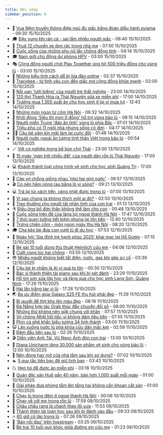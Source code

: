 ```yaml
---
title: Đời sống
sidebar_position: 6
---
```


<!-- vnexpress-doi-song:START -->
- 🚀 [Vua Nệm truyền thông điệp ngủ đủ giấc bằng đoàn diễu hành pyjama](https://vnexpress.net/vua-nem-truyen-thong-diep-ngu-du-giac-bang-doan-dieu-hanh-pyjama-4951802.html) - 09:30 15/10/2025
- 🎓 [Đậy vung khi rán cá - sai lầm nhiều người mắc](https://vnexpress.net/day-vung-khi-ran-ca-sai-lam-nhieu-nguoi-mac-4951705.html) - 08:40 15/10/2025
- 🚦 [Thuê 12 chuyến xe dọn rác trong nhà mẹ](https://vnexpress.net/thue-12-chuyen-xe-don-rac-trong-nha-me-4951557.html) - 07:50 15/10/2025
- 🦣 [Cuộc sống của những phụ nữ lấy chồng đồng tính](https://vnexpress.net/cuoc-song-cua-nhung-phu-nu-lay-chong-dong-tinh-4951576.html) - 04:14 15/10/2025
- 🎓 [Nam giới chủ động dự phòng HPV](https://vnexpress.net/nam-gioi-chu-dong-du-phong-hpv-4951127.html) - 03:00 15/10/2025
- 🎭 [Cộng đồng người chơi Play Together ủng hộ 500 triệu đồng cho vùng lũ](https://vnexpress.net/cong-dong-nguoi-choi-play-together-ung-ho-500-trieu-dong-cho-vung-lu-4951195.html) - 03:00 15/10/2025
- 🦅 [Những kiểu tính cách dễ bị lừa đảo online](https://vnexpress.net/nhung-kieu-tinh-cach-de-bi-lua-dao-online-4943717.html) - 02:37 15/10/2025
- 🎃 [Tracybee - từ tình yêu con đến giấc mơ cộng đồng khỏe mạnh](https://vnexpress.net/tracybee-tu-tinh-yeu-con-den-giac-mo-cong-dong-khoe-manh-4951353.html) - 02:00 15/10/2025
- 💪 [Nỗi oan &#39;lười biếng&#39; của người trẻ thất nghiệp](https://vnexpress.net/noi-oan-luoi-bieng-cua-nguoi-tre-that-nghiep-4950464.html) - 23:00 14/10/2025
- 🐻 [120 thợ Thanh Hóa ra Thái Nguyên sửa xe miễn phí](https://vnexpress.net/120-tho-thanh-hoa-ra-thai-nguyen-sua-xe-mien-phi-4951164.html) - 17:00 14/10/2025
- 🧠 [Trường mua 1.300 suất ăn cho học sinh ở lại vì mưa lụt](https://vnexpress.net/truong-mua-1-300-suat-an-cho-hoc-sinh-o-lai-vi-mua-lut-4951388.html) - 12:43 14/10/2025
- 🐘 [Những món ngon từ cốm Hà Nội](https://vnexpress.net/nhung-mon-ngon-tu-com-ha-noi-4951335.html) - 09:32 14/10/2025
- 👹 [Khởi động &#39;Siêu thị mini 0 đồng&#39; hỗ trợ vùng bão lũ](https://vnexpress.net/khoi-dong-sieu-thi-mini-0-dong-ho-tro-vung-bao-lu-4951240.html) - 09:15 14/10/2025
- 💂 [Người miền Trung &#39;đáp ân tình&#39; vùng lũ phía Bắc](https://vnexpress.net/nguoi-mien-trung-dap-an-tinh-vung-lu-phia-bac-4951037.html) - 07:01 14/10/2025
- 🦍 [Triệu phú có 11 ngôi nhà nhưng sống cô đơn](https://vnexpress.net/trieu-phu-co-11-ngoi-nha-nhung-song-co-don-4950963.html) - 04:17 14/10/2025
- 🧑‍🏫 [Cậu bé xăm kín mặt làm lại cuộc đời](https://vnexpress.net/cau-be-xam-kin-mat-lam-lai-cuoc-doi-4950873.html) - 01:48 14/10/2025
- 🧰 [Người nước ngoài ấn tượng tinh thần Việt trong bão lũ](https://vnexpress.net/nguoi-nuoc-ngoai-an-tuong-tinh-than-viet-trong-bao-lu-4950929.html) - 00:54 14/10/2025
- 🪄 [Vớt cơ nghiệp trong bể bùn chợ Thái](https://vnexpress.net/vot-co-nghiep-trong-be-bun-cho-thai-4950903.html) - 23:00 13/10/2025
- 🐲 [15 ngày &#39;màn trời chiếu đất&#39; của người dân rốn lũ Thái Nguyên](https://vnexpress.net/15-ngay-man-troi-chieu-dat-cua-nguoi-dan-ron-lu-thai-nguyen-4950908.html) - 17:00 13/10/2025
- 💻 [Khánh thành loạt công trình vệ sinh cho học sinh Quảng Trị](https://vnexpress.net/khanh-thanh-loat-cong-trinh-ve-sinh-cho-hoc-sinh-quang-tri-4950895.html) - 17:00 13/10/2025
- 🐘 [Cặp vợ chồng giống nhau &#39;như hai giọt nước&#39;](https://vnexpress.net/cap-vo-chong-giong-nhau-nhu-hai-giot-nuoc-4950829.html) - 09:57 13/10/2025
- 🎬 [Có nên hâm nóng rau bằng lò vi sóng?](https://vnexpress.net/co-nen-ham-nong-rau-bang-lo-vi-song-4950832.html) - 09:21 13/10/2025
- 💻 [Trả lại túi xách tiền, vàng nhặt được trong lũ](https://vnexpress.net/tra-lai-tui-xach-tien-vang-nhat-duoc-trong-lu-4950727.html) - 07:00 13/10/2025
- 🧰 [Vì sao chúng ta không thích một ai đó?](https://vnexpress.net/vi-sao-chung-ta-khong-thich-mot-ai-do-4947489.html) - 02:50 13/10/2025
- 🫣 [Treo thưởng cho người tát nhân tình của con trai](https://vnexpress.net/treo-thuong-cho-nguoi-tat-nhan-tinh-cua-con-trai-4950457.html) - 01:13 13/10/2025
- ⚗️ [Điều ông bố đơn thân không thể làm cho con](https://vnexpress.net/dieu-ong-bo-don-than-khong-the-lam-cho-con-4949821.html) - 00:48 13/10/2025
- 🌊 [Cuộc sống trên đê của làng lụt ngoại thành Hà Nội](https://vnexpress.net/cuoc-song-tren-de-cua-lang-lut-ngoai-thanh-ha-noi-4950444.html) - 17:47 12/10/2025
- 💃 [7 thói quen tưởng tiết kiệm nhưng lại tốn tiền](https://vnexpress.net/7-thoi-quen-tuong-tiet-kiem-nhung-lai-ton-tien-4950218.html) - 12:40 12/10/2025
- 🦆 [Trứng chiên cốm - món ngon ngày thu Hà Nội](https://vnexpress.net/trung-chien-com-mon-ngon-ngay-thu-ha-noi-4950380.html) - 08:20 12/10/2025
- 🎓 [Cha kéo bè đưa con vượt lũ đi du học](https://vnexpress.net/cha-keo-be-dua-con-vuot-lu-di-du-hoc-4950356.html) - 07:53 12/10/2025
- 💪 [Ngày hội &#39;Gia đình trẻ hạnh phúc 2025&#39; khai mạc tại Hồ Gươm](https://vnexpress.net/ngay-hoi-gia-dinh-tre-hanh-phuc-2025-khai-mac-tai-ho-guom-4950365.html) - 07:15 12/10/2025
- 🤔 [Bé gái 10 tuổi dùng thủ thuật Heimlich cứu em](https://vnexpress.net/be-gai-10-tuoi-dung-thu-thuat-heimlich-cuu-em-4950278.html) - 04:06 12/10/2025
- 🧰 [Cưới cùng lúc hai chồng](https://vnexpress.net/cuoi-cung-luc-hai-chong-4950274.html) - 03:55 12/10/2025
- 😎 [Nhiều người không biết tắt điện, nước, gas khi gặp sự cố](https://vnexpress.net/nhieu-nguoi-khong-biet-tat-dien-nuoc-gas-khi-gap-su-co-4950216.html) - 03:39 12/10/2025
- 🌮 [Cậu bé bị nhầm là AI vì quá to lớn](https://vnexpress.net/cau-be-bi-nham-la-ai-vi-qua-to-lon-4950206.html) - 00:30 12/10/2025
- 🧠 [Bác sĩ thành thiên tài piano sau khi bị sét đánh](https://vnexpress.net/bac-si-thanh-thien-tai-piano-sau-khi-bi-set-danh-4950183.html) - 23:29 11/10/2025
- 🎡 [Hỗ trợ sơn sửa lớp học và tặng quà cho học sinh Lạng Sơn, Quảng Ninh](https://vnexpress.net/ho-tro-son-sua-lop-hoc-va-tang-qua-cho-hoc-sinh-lang-son-quang-ninh-4950179.html) - 17:29 11/10/2025
- 🎡 [Hai lần trắng tay vì lũ](https://vnexpress.net/hai-lan-trang-tay-vi-lu-4950149.html) - 17:28 11/10/2025
- 🌏 [Ba ưu điểm giúp Galaxy S25 FE thu hút phái đẹp](https://vnexpress.net/ba-uu-diem-giup-galaxy-s25-fe-thu-hut-phai-dep-4950210.html) - 11:29 11/10/2025
- 🐻 [Bí quyết để thịt kho lên màu đẹp](https://vnexpress.net/doi-song-cooking-thit-kho-len-mau-dep-4950171.html) - 08:16 11/10/2025
- 💂 [Đà Nẵng hợp tác Grab thúc đẩy chuyển đổi số](https://vnexpress.net/da-nang-hop-tac-grab-thuc-day-chuyen-doi-so-4950162.html) - 08:00 11/10/2025
- 🥸 [Những thứ không nên giặt chung với khăn](https://vnexpress.net/nhung-thu-khong-nen-giat-chung-voi-khan-4947525.html) - 07:57 11/10/2025
- 🌋 [Vợ chồng Nhật hối tiếc vì không dám tiêu tiền](https://vnexpress.net/vo-chong-nhat-hoi-tiec-vi-khong-dam-tieu-tien-4949054.html) - 07:55 11/10/2025
- 🦩 [Phin cà phê khắc biểu tượng 34 tỉnh thành](https://vnexpress.net/phin-ca-phe-khac-bieu-tuong-34-tinh-thanh-4948180.html) - 03:00 11/10/2025
- 😺 [Lặn xuống nước lũ phá khóa cứu dân mắc kẹt](https://vnexpress.net/lan-xuong-nuoc-lu-pha-khoa-cuu-dan-mac-ket-4950050.html) - 02:59 11/10/2025
- 🐻 [Đêm đầu tiên sau lũ](https://vnexpress.net/dem-dau-tien-sau-lu-4950001.html) - 02:26 11/10/2025
- 🎬 [Diễn viên Anh Tài, Vũ Ngọc Ánh đón con trai](https://vnexpress.net/dien-vien-anh-tai-vu-ngoc-anh-don-con-trai-4949940.html) - 13:00 10/10/2025
- 🎊 [Diana Unicharm tặng 30.000 sản phẩm vệ sinh cho vùng bão lũ](https://vnexpress.net/diana-unicharm-tang-30-000-san-pham-ve-sinh-cho-vung-bao-lu-4949835.html) - 12:00 10/10/2025
- 💄 [Nên đóng hay mở cửa nhà tắm sau khi sử dụng?](https://vnexpress.net/nen-dong-hay-mo-cua-nha-tam-sau-khi-su-dung-4948859.html) - 07:02 10/10/2025
- 🏊 [5 quy tắc tiền bạc để giữ tình bạn](https://vnexpress.net/5-quy-tac-tien-bac-de-giu-tinh-ban-4948931.html) - 03:43 10/10/2025
- 🌜 [Hẹn hò để được ăn miễn phí](https://vnexpress.net/hen-ho-de-duoc-an-mien-phi-4949302.html) - 03:18 10/10/2025
- 🤡 [Quán đặc sản Huế gần 40 năm, bán hơn 1.000 suất mỗi ngày](https://vnexpress.net/quan-dac-san-hue-gan-40-nam-ban-hon-1-000-suat-moi-ngay-4949479.html) - 01:00 10/10/2025
- 🥰 [Giải pháp đưa phòng tắm lên tầng hai không cần khoan cắt sàn](https://vnexpress.net/giai-phap-dua-phong-tam-len-tang-hai-khong-can-khoan-cat-san-4948455.html) - 01:00 10/10/2025
- 🦍 [Chạy lũ trong đêm ở ngoại thành Hà Nội](https://vnexpress.net/chay-lu-trong-dem-o-ngoai-thanh-ha-noi-4949501.html) - 00:06 10/10/2025
- 🫣 [Chạy về với mẹ trong rốn lũ](https://vnexpress.net/chay-ve-voi-me-trong-ron-lu-4949398.html) - 17:59 09/10/2025
- 🚦 [Châu chấu rang lá chanh theo lối xưa](https://vnexpress.net/doi-song-cooking-chau-chau-rang-la-chanh-theo-loi-xua-4949400.html) - 11:53 09/10/2025
- 🐘 [Thành thiên tài toán học sau khi bị đánh vào đầu](https://vnexpress.net/thanh-thien-tai-toan-hoc-sau-khi-bi-danh-vao-dau-4949258.html) - 09:33 09/10/2025
- 🔥 [60 giờ cô lập trong lũ](https://vnexpress.net/60-gio-co-lap-trong-lu-4949259.html) - 07:26 09/10/2025
- 🎃 [&#39;Bán nỗi đau&#39; trên livestream](https://vnexpress.net/ban-noi-dau-tren-livestream-4947723.html) - 03:25 09/10/2025
- 🥳 [Bé trai 10 tuổi quỳ khóc giữa đường xin cứu mẹ](https://vnexpress.net/be-trai-10-tuoi-quy-khoc-giua-duong-xin-cuu-me-4948967.html) - 01:23 09/10/2025<!-- vnexpress-doi-song:END -->
